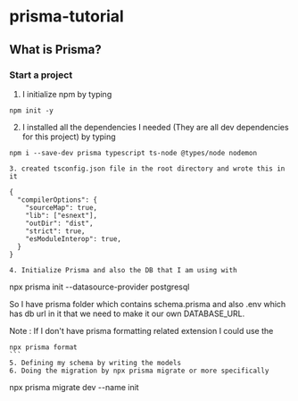 # prisma-tutorial

## What is Prisma?

### Start a project

1. I initialize npm by typing
```
npm init -y
````
2.  I installed all the dependencies I needed (They are all dev dependencies for this project) by typing 
````
npm i --save-dev prisma typescript ts-node @types/node nodemon

3. created tsconfig.json file in the root directory and wrote this in it 

{
  "compilerOptions": {
    "sourceMap": true,
    "lib": ["esnext"],
    "outDir": "dist",
    "strict": true,
    "esModuleInterop": true,
  }
}

4. Initialize Prisma and also the DB that I am using with 
````
npx prisma init --datasource-provider postgresql

So I have prisma folder which contains schema.prisma and also .env which has db url in it that we need to make it our own DATABASE_URL.

Note : If I don't have prisma formatting related extension I could use the 

````
npx prisma format
```
5. Defining my schema by writing the models 
6. Doing the migration by npx prisma migrate or more specifically 

````
npx prisma migrate dev --name init
